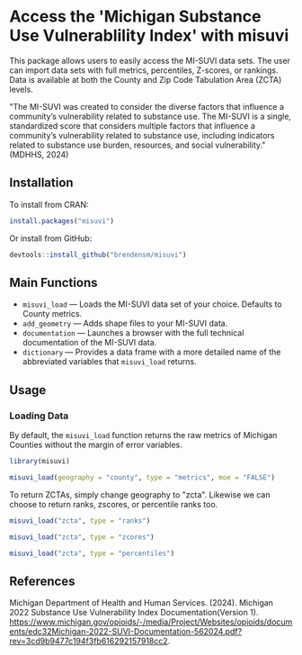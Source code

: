 # Access the 'Michigan Substance Use Vulnerablility Index' with misuvi

This package allows users to easily access the MI-SUVI data sets. The user can import data sets with full metrics, percentiles, Z-scores, or rankings. Data is available at both the County and Zip Code Tabulation Area (ZCTA) levels.

"The MI-SUVI was created to consider the diverse factors that influence a community’s vulnerability related to substance use. The MI-SUVI is a single, standardized score that considers multiple factors that influence a community’s vulnerability related to substance use, including indicators related to substance use burden, resources, and social vulnerability." (MDHHS, 2024)

## Installation

To install from CRAN:
```r
install.packages("misuvi")
```

Or install from GitHub:
```r
devtools::install_github("brendensm/misuvi")
```

## Main Functions
-   `misuvi_load` &mdash; Loads the MI-SUVI data set of your choice. Defaults to County metrics.
-   `add_geometry` &mdash; Adds shape files to your MI-SUVI data.
-   `documentation` &mdash; Launches a browser with the full technical documentation of the MI-SUVI data.
-   `dictionary` &mdash; Provides a data frame with a more detailed name of the abbreviated variables that `misuvi_load` returns.

## Usage

### Loading Data

By default, the `misuvi_load` function returns the raw metrics of Michigan Counties without the margin of error variables.

```r
library(misuvi)

misuvi_load(geography = "county", type = "metrics", moe = "FALSE")
```

To return ZCTAs, simply change geography to "zcta". Likewise we can choose to return ranks, zscores, or percentile ranks too.

```r
misuvi_load("zcta", type = "ranks")

misuvi_load("zcta", type = "zcores")

misuvi_load("zcta", type = "percentiles")
```

## References
Michigan Department of Health and Human Services. (2024). Michigan 2022 Substance Use Vulnerability Index Documentation(Version 1). https://www.michigan.gov/opioids/-/media/Project/Websites/opioids/documents/edc32Michigan-2022-SUVI-Documentation-562024.pdf?rev=3cd9b9477c194f3fb616292157918cc2.


